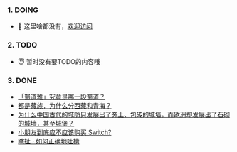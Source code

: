 ### 1. DOING
- 👋 这里啥都没有，[欢迎访问](https://fangler.github.io/)

### 2. TODO 
- 😇 暂时没有要TODO的内容哦

### 3. DONE
<!-- BLOG-POST-LIST:START -->
- [「蜀道难」究竟是哪一段蜀道？](https://daily.zhihu.com/story/9762363)
- [都是藏族，为什么分西藏和青海？](https://daily.zhihu.com/story/9762342)
- [为什么中国古代的城防只发展出了夯土、包砖的城墙，而欧洲却发展出了石砌的城墙，甚至城堡？](https://daily.zhihu.com/story/9762373)
- [小朋友到底应不应该购买 Switch?](https://daily.zhihu.com/story/9762408)
- [瞎扯 · 如何正确地吐槽](https://daily.zhihu.com/story/9762390)
<!-- BLOG-POST-LIST:END -->
